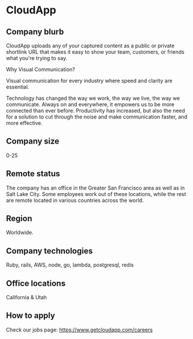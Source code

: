 # CloudApp

## Company blurb
CloudApp uploads any of your captured content as a public or private shortlink URL that makes it easy to show your team, customers, or friends what you're trying to say.

Why Visual Communication?

Visual communication for every industry where speed and clarity are essential. 

Technology has changed the way we work, the way we live, the way we communicate. Always on and everywhere, it empowers us to be more connected than ever before. Productivity has increased, but also the need for a solution to cut through the noise and make communication faster, and more effective.

## Company size
0-25

## Remote status
The company has an office in the Greater San Francisco area as well as in Salt Lake City. Some employees work out of these locations, while the rest are remote located in various countries across the world. 

## Region
Worldwide.

## Company technologies
Ruby, rails, AWS, node, go, lambda, postgresql, redis

## Office locations
California & Utah

## How to apply
Check our jobs page: https://www.getcloudapp.com/careers
